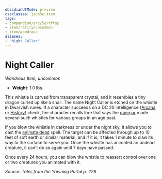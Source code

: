```yaml
---
obsidianUIMode: preview
cssclasses: json5e-item
tags:
- compendium/src/5e/tftyp
- item/rarity/uncommon
- item/wondrous
aliases: 
- "Night Caller"
---
```

# Night Caller
*Wondrous Item, uncommon*  

- **Weight**: 1.0 lbs.

This whistle is carved from transparent crystal, and it resembles a tiny dragon curled up like a snail. The name Night Caller is etched on the whistle in Dwarvish runes. If a character succeeds on a DC 20 Intelligence ([Arcana](rules/skills.md#Arcana) or [History](rules/skills.md#History)) check, the character recalls lore that says the [duergar](compendium/bestiary/humanoid/duergar.md) made several such whistles for various groups in an age past.

If you blow the whistle in darkness or under the night sky, it allows you to cast the [animate dead](compendium/spells/animate-dead.md) spell. The target can be affected through up to 10 feet of soft earth or similar material, and if it is, it takes 1 minute to claw its way to the surface to serve you. Once the whistle has animated an undead creature, it can't do so again until 7 days have passed.

Once every 24 hours, you can blow the whistle to reassert control over one or two creatures you animated with it.

*Source: Tales from the Yawning Portal p. 228*